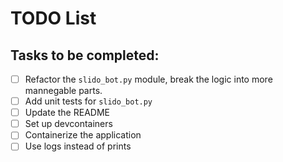 # TODO List

## Tasks to be completed:
- [ ] Refactor the `slido_bot.py` module, break the logic into more mannegable parts.
- [ ] Add unit tests for `slido_bot.py`
- [ ] Update the README
- [ ] Set up devcontainers
- [ ] Containerize the application
- [ ] Use logs instead of prints
